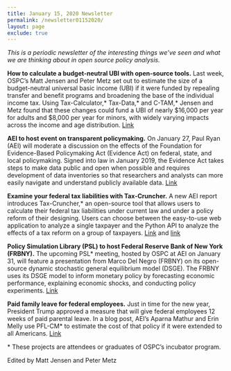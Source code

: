```yaml
---
title: January 15, 2020 Newsletter
permalink: /newsletter01152020/
layout: page
exclude: true
---
```

*This is a periodic newsletter of the interesting things we’ve seen and what we are thinking about in open source policy analysis.*

**How to calculate a budget-neutral UBI with open-source tools.** Last week, OSPC’s Matt Jensen and Peter Metz set out to estimate the size of a budget-neutral universal basic income (UBI) if it were funded by repealing transfer and benefit programs and broadening the base of the individual income tax. Using Tax-Calculator,* Tax-Data,* and C-TAM,* Jensen and Metz found that these changes could fund a UBI of nearly $16,000 per year for adults and $8,000 per year for minors, with widely varying impacts across the income and age distribution. [Link](https://www.aei.org/economics/exploring-a-budget-neutral-ubi/) 

**AEI to host event on transparent policymaking.** On January 27, Paul Ryan (AEI) will moderate a discussion on the effects of the Foundation for Evidence-Based Policymaking Act (Evidence Act) on federal, state, and local policymaking. Signed into law in January 2019, the Evidence Act takes steps to make data public and open when possible and requires development of data inventories so that researchers and analysts can more easily navigate and understand publicly available data. [Link](https://www.aei.org/events/evidence-in-policymaking-how-is-the-evidence-act-changing-federal-state-and-local-policymaking/)

**Examine your federal tax liabilities with Tax-Cruncher.** A new AEI report introduces Tax-Cruncher,* an open-source tool that allows users to calculate their federal tax liabilities under current law and under a policy reform of their designing. Users can choose between the easy-to-use web application to analyze a single taxpayer and the Python API to analyze the effects of a tax reform on a group of taxpayers. [Link](https://www.aei.org/research-products/report/introduction-to-tax-cruncher/) and [link](https://compute.studio/PSLmodels/Tax-Cruncher/)

**Policy Simulation Library (PSL) to host Federal Reserve Bank of New York (FRBNY).** The upcoming PSL* meeting, hosted by OSPC at AEI on January 31, will feature a presentation from Marco Del Negro (FRBNY) on its open-source dynamic stochastic general equilibrium model (DSGE). The FRBNY uses its DSGE model to inform monetary policy by forecasting economic performance, explaining economic shocks, and conducting policy experiments. [Link](https://www.aei.org/events/the-policy-simulation-library-dc-meeting-macroeconomic-modeling-at-the-federal-reserve-bank-of-new-york/)

**Paid family leave for federal employees.** Just in time for the new year, President Trump approved a measure that will give federal employees 12 weeks of paid parental leave. In a blog post, AEI’s Aparna Mathur and Erin Melly use PFL-CM* to estimate the cost of that policy if it were extended to all Americans. [Link](https://www.aei.org/economics/the-end-of-the-year-brings-a-new-chapter-for-bipartisan-momentum-on-paid-leave/)

<p>&ast; These projects are attendees or graduates of OSPC’s incubator program.</p>

Edited by Matt Jensen and Peter Metz

<br>

<script style="margin-left:-35px" src="//hello.aei.org/js/forms2/js/forms2.min.js"></script>
<form style="margin-left:-35px" id="mktoForm_1256"></form>
<script style="margin-left:-35px" >MktoForms2.loadForm("//app-sj19.marketo.com", "475-PBQ-971", 1256);</script>
